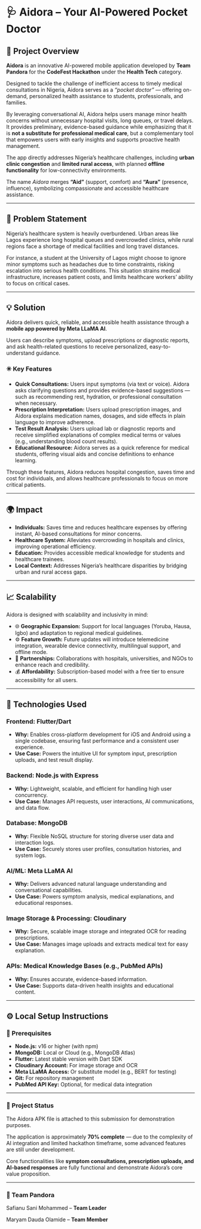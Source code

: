 # 🩺 Aidora – Your AI-Powered Pocket Doctor

## 📖 Project Overview

**Aidora** is an innovative AI-powered mobile application developed by **Team Pandora** for the **CodeFest Hackathon** under the **Health Tech** category.

Designed to tackle the challenge of inefficient access to timely medical consultations in Nigeria, Aidora serves as a _“pocket doctor”_ — offering on-demand, personalized health assistance to students, professionals, and families.

By leveraging conversational AI, Aidora helps users manage minor health concerns without unnecessary hospital visits, long queues, or travel delays. It provides preliminary, evidence-based guidance while emphasizing that it is **not a substitute for professional medical care**, but a complementary tool that empowers users with early insights and supports proactive health management.

The app directly addresses Nigeria’s healthcare challenges, including **urban clinic congestion** and **limited rural access**, with planned **offline functionality** for low-connectivity environments.

The name _Aidora_ merges **“Aid”** (support, comfort) and **“Aura”** (presence, influence), symbolizing compassionate and accessible healthcare assistance.

---

## 🚨 Problem Statement

Nigeria’s healthcare system is heavily overburdened. Urban areas like Lagos experience long hospital queues and overcrowded clinics, while rural regions face a shortage of medical facilities and long travel distances.

For instance, a student at the University of Lagos might choose to ignore minor symptoms such as headaches due to time constraints, risking escalation into serious health conditions. This situation strains medical infrastructure, increases patient costs, and limits healthcare workers’ ability to focus on critical cases.

---

## 💡 Solution

Aidora delivers quick, reliable, and accessible health assistance through a **mobile app powered by Meta LLaMA AI**.

Users can describe symptoms, upload prescriptions or diagnostic reports, and ask health-related questions to receive personalized, easy-to-understand guidance.

### ✳️ Key Features

- **Quick Consultations:** Users input symptoms (via text or voice). Aidora asks clarifying questions and provides evidence-based suggestions — such as recommending rest, hydration, or professional consultation when necessary.
- **Prescription Interpretation:** Users upload prescription images, and Aidora explains medication names, dosages, and side effects in plain language to improve adherence.
- **Test Result Analysis:** Users upload lab or diagnostic reports and receive simplified explanations of complex medical terms or values (e.g., understanding blood count results).
- **Educational Resource:** Aidora serves as a quick reference for medical students, offering visual aids and concise definitions to enhance learning.

Through these features, Aidora reduces hospital congestion, saves time and cost for individuals, and allows healthcare professionals to focus on more critical patients.

---

## 🌍 Impact

- **Individuals:** Saves time and reduces healthcare expenses by offering instant, AI-based consultations for minor concerns.
- **Healthcare System:** Alleviates overcrowding in hospitals and clinics, improving operational efficiency.
- **Education:** Provides accessible medical knowledge for students and healthcare trainees.
- **Local Context:** Addresses Nigeria’s healthcare disparities by bridging urban and rural access gaps.

---

## 📈 Scalability

Aidora is designed with scalability and inclusivity in mind:

- 🌐 **Geographic Expansion:** Support for local languages (Yoruba, Hausa, Igbo) and adaptation to regional medical guidelines.
- ⚙️ **Feature Growth:** Future updates will introduce telemedicine integration, wearable device connectivity, multilingual support, and offline mode.
- 🤝 **Partnerships:** Collaborations with hospitals, universities, and NGOs to enhance reach and credibility.
- 💰 **Affordability:** Subscription-based model with a free tier to ensure accessibility for all users.

---

## 🧠 Technologies Used

### **Frontend:** Flutter/Dart

- **Why:** Enables cross-platform development for iOS and Android using a single codebase, ensuring fast performance and a consistent user experience.
- **Use Case:** Powers the intuitive UI for symptom input, prescription uploads, and test result display.

### **Backend:** Node.js with Express

- **Why:** Lightweight, scalable, and efficient for handling high user concurrency.
- **Use Case:** Manages API requests, user interactions, AI communications, and data flow.

### **Database:** MongoDB

- **Why:** Flexible NoSQL structure for storing diverse user data and interaction logs.
- **Use Case:** Securely stores user profiles, consultation histories, and system logs.

### **AI/ML:** Meta LLaMA AI

- **Why:** Delivers advanced natural language understanding and conversational capabilities.
- **Use Case:** Powers symptom analysis, medical explanations, and educational responses.

### **Image Storage & Processing:** Cloudinary

- **Why:** Secure, scalable image storage and integrated OCR for reading prescriptions.
- **Use Case:** Manages image uploads and extracts medical text for easy explanation.

### **APIs:** Medical Knowledge Bases (e.g., PubMed APIs)

- **Why:** Ensures accurate, evidence-based information.
- **Use Case:** Supports data-driven health insights and educational content.

---

## ⚙️ Local Setup Instructions

### 🧩 Prerequisites

- **Node.js:** v16 or higher (with npm)
- **MongoDB:** Local or Cloud (e.g., MongoDB Atlas)
- **Flutter:** Latest stable version with Dart SDK
- **Cloudinary Account:** For image storage and OCR
- **Meta LLaMA Access:** Or substitute model (e.g., BERT for testing)
- **Git:** For repository management
- **PubMed API Key:** Optional, for medical data integration

---

### 🚧 Project Status

The Aidora APK file is attached to this submission for demonstration purposes.

The application is approximately **70% complete** — due to the complexity of AI integration and limited hackathon timeframe, some advanced features are still under development.

Core functionalities like **symptom consultations, prescription uploads, and AI-based responses** are fully functional and demonstrate Aidora’s core value proposition.

---

### 👥 Team Pandora

Safianu Sani Mohammed – **Team Leader**

Maryam Dauda Olamide – **Team Member**
